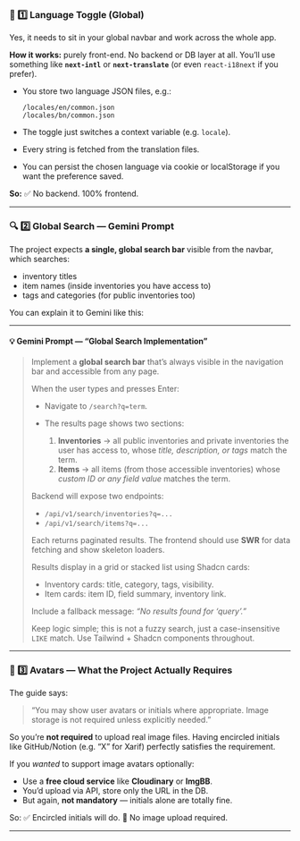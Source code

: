 ### 🧭 1️⃣ Language Toggle (Global)

Yes, it needs to sit in your global navbar and work across the whole app.

**How it works:** purely front-end.
No backend or DB layer at all.
You’ll use something like **`next-intl`** or **`next-translate`** (or even `react-i18next` if you prefer).

- You store two language JSON files, e.g.:

  ```
  /locales/en/common.json
  /locales/bn/common.json
  ```

- The toggle just switches a context variable (e.g. `locale`).
- Every string is fetched from the translation files.
- You can persist the chosen language via cookie or localStorage if you want the preference saved.

**So:** ✅ No backend. 100% frontend.

---

### 🔍 2️⃣ Global Search — Gemini Prompt

The project expects **a single, global search bar** visible from the navbar, which searches:

- inventory titles
- item names (inside inventories you have access to)
- tags and categories (for public inventories too)

You can explain it to Gemini like this:

---

#### 💡 Gemini Prompt — “Global Search Implementation”

> Implement a **global search bar** that’s always visible in the navigation bar and accessible from any page.
>
> When the user types and presses Enter:
>
> - Navigate to `/search?q=term`.
> - The results page shows two sections:
>
>   1. **Inventories** → all public inventories and private inventories the user has access to, whose _title, description, or tags_ match the term.
>   2. **Items** → all items (from those accessible inventories) whose _custom ID or any field value_ matches the term.
>
> Backend will expose two endpoints:
>
> - `/api/v1/search/inventories?q=...`
> - `/api/v1/search/items?q=...`
>
> Each returns paginated results.
> The frontend should use **SWR** for data fetching and show skeleton loaders.
>
> Results display in a grid or stacked list using Shadcn cards:
>
> - Inventory cards: title, category, tags, visibility.
> - Item cards: item ID, field summary, inventory link.
>
> Include a fallback message:
> _“No results found for ‘query’.”_
>
> Keep logic simple; this is not a fuzzy search, just a case-insensitive `LIKE` match.
> Use Tailwind + Shadcn components throughout.

---

### 👤 3️⃣ Avatars — What the Project Actually Requires

The guide says:

> “You may show user avatars or initials where appropriate.
> Image storage is not required unless explicitly needed.”

So you’re **not required** to upload real image files.
Having encircled initials like GitHub/Notion (e.g. “X” for Xarif) perfectly satisfies the requirement.

If you _wanted_ to support image avatars optionally:

- Use a **free cloud service** like **Cloudinary** or **ImgBB**.
- You’d upload via API, store only the URL in the DB.
- But again, **not mandatory** — initials alone are totally fine.

So: ✅ Encircled initials will do.
🚫 No image upload required.

---
